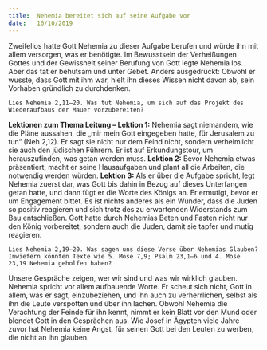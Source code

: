 ```yaml
---
title:  Nehemia bereitet sich auf seine Aufgabe vor
date:   10/10/2019
---
```



Zweifellos hatte Gott Nehemia zu dieser Aufgabe berufen und würde ihn mit allem versorgen, was er benötigte. Im Bewusstsein der Verheißungen Gottes und der Gewissheit seiner Berufung von Gott legte Nehemia los. Aber das tat er behutsam und unter Gebet. Anders ausgedrückt: Obwohl er wusste, dass Gott mit ihm war, hielt ihn dieses Wissen nicht davon ab, sein Vorhaben gründlich zu durchdenken.

`Lies Nehemia 2,11–20. Was tut Nehemia, um sich auf das Projekt des Wiederaufbaus der Mauer vorzubereiten?`


**Lektionen zum Thema Leitung – Lektion 1:** Nehemia sagt niemandem, wie die Pläne aussahen, die „mir mein Gott eingegeben hatte, für Jerusalem zu tun“ (Neh 2,12). Er sagt sie nicht nur dem Feind nicht, sondern verheimlicht sie auch den jüdischen Führern. Er ist auf Erkundungstour, um herauszufinden, was getan werden muss. **Lektion 2:** Bevor Nehemia etwas präsentiert, macht er seine Hausaufgaben und plant all die Arbeiten, die notwendig werden würden. **Lektion 3:** Als er über die Aufgabe spricht, legt Nehemia zuerst dar, was Gott bis dahin in Bezug auf dieses Unterfangen getan hatte, und dann fügt er die Worte des Königs an. Er ermutigt, bevor er um Engagement bittet. Es ist nichts anderes als ein Wunder, dass die Juden so positiv reagieren und sich trotz des zu erwartenden Widerstands zum Bau entschließen. Gott hatte durch Nehemias Beten und Fasten nicht nur den König vorbereitet, sondern auch die Juden, damit sie tapfer und mutig reagieren.

`Lies Nehemia 2,19–20. Was sagen uns diese Verse über Nehemias Glauben? Inwiefern könnten Texte wie 5. Mose 7,9; Psalm 23,1–6 und 4. Mose 23,19 Nehemia geholfen haben?`

Unsere Gespräche zeigen, wer wir sind und was wir wirklich glauben. Nehemia spricht vor allem aufbauende Worte. Er scheut sich nicht, Gott in allem, was er sagt, einzubeziehen, und ihn auch zu verherrlichen, selbst als ihn die Leute verspotten und über ihn lachen. Obwohl Nehemia die Verachtung der Feinde für ihn kennt, nimmt er kein Blatt vor den Mund oder blendet Gott in den Gesprächen aus. Wie Josef in Ägypten viele Jahre zuvor hat Nehemia keine Angst, für seinen Gott bei den Leuten zu werben, die nicht an ihn glauben.
